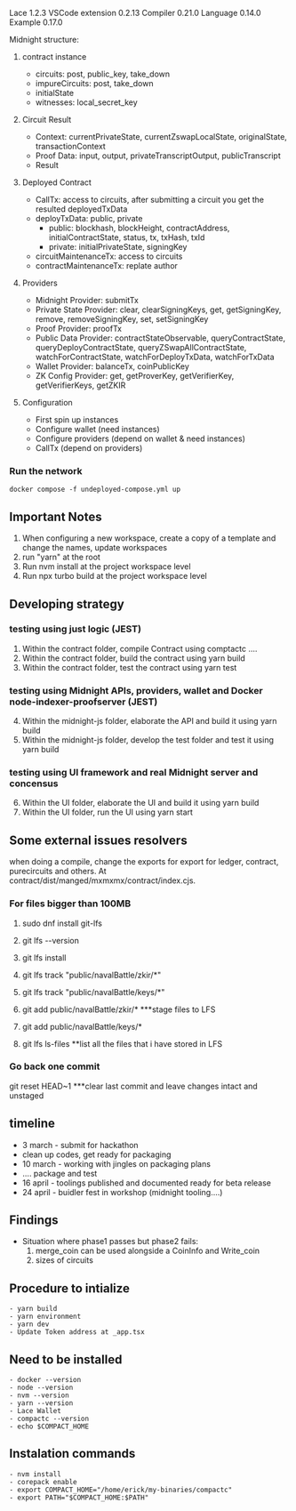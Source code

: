 Lace 1.2.3
VSCode extension 0.2.13
Compiler 0.21.0
Language 0.14.0
Example 0.17.0

Midnight structure:

1. contract instance
    - circuits: post, public_key, take_down
    - impureCircuits: post, take_down
    - initialState
    - witnesses: local_secret_key

2. Circuit Result
    - Context: currentPrivateState, currentZswapLocalState, originalState, transactionContext
    - Proof Data: input, output, privateTranscriptOutput, publicTranscript
    - Result

3. Deployed Contract
    - CallTx: access to circuits, after submitting a circuit you get the resulted deployedTxData
    - deployTxData: public, private
        - public: blockhash, blockHeight, contractAddress, initialContractState, status, tx, txHash, txId
        - private: initialPrivateState, signingKey
    - circuitMaintenanceTx: access to circuits
    - contractMaintenanceTx: replate author

4. Providers
    - Midnight Provider: submitTx
    - Private State Provider: clear, clearSigningKeys, get, getSigningKey, remove, removeSigningKey, set, setSigningKey
    - Proof Provider: proofTx
    - Public Data Provider: contractStateObservable, queryContractState, queryDeployContractState, queryZSwapAllContractState, watchForContractState, watchForDeployTxData, watchForTxData
    - Wallet Provider: balanceTx, coinPublicKey
    - ZK Config Provider: get, getProverKey, getVerifierKey, getVerifierKeys, getZKIR

5. Configuration
    - First spin up instances
    - Configure wallet (need instances)
    - Configure providers (depend on wallet & need instances)
    - CallTx (depend on providers)

### Run the network
```shell
docker compose -f undeployed-compose.yml up
```

## Important Notes
1. When configuring a new workspace, create a copy of a template and change the names, update workspaces
2. run "yarn" at the root
3. Run nvm install at the project workspace level
4. Run npx turbo build at the project workspace level

## Developing strategy
### testing using just logic (JEST)
1. Within the contract folder, compile Contract using comptactc ....
2. Within the contract folder, build the contract using yarn build
3. Within the contract folder, test the contract using yarn test

### testing using Midnight APIs, providers, wallet and Docker node-indexer-proofserver (JEST)
4. Within the midnight-js folder, elaborate the API and build it using yarn build
5. Within the midnight-js folder, develop the test folder and test it using yarn build

### testing using UI framework and real Midnight server and concensus
6. Within the UI folder, elaborate the UI and build it using yarn build
7. Within the UI folder, run the UI using yarn start

## Some external issues resolvers
when doing a compile, change the exports for export for ledger, contract, purecircuits and others. At contract/dist/manged/mxmxmx/contract/index.cjs.

### For files bigger than 100MB
1. sudo dnf install git-lfs
2. git lfs --version
3. git lfs install
4. git lfs track "public/navalBattle/zkir/*"
5. git lfs track "public/navalBattle/keys/*"

6. git add public/navalBattle/zkir/*     ***stage files to LFS
7. git add public/navalBattle/keys/*
7. git lfs ls-files       **list all the files that i have stored in LFS

### Go back one commit
git reset HEAD~1   ***clear last commit and leave changes intact and unstaged



## timeline

- 3 march - submit for hackathon
- clean up codes, get ready for packaging
- 10 march - working with jingles on packaging plans
- .... package and test
- 16 april - toolings published and documented ready for beta release
- 24 april - buidler fest in workshop (midnight tooling....)

## Findings

- Situation where phase1 passes but phase2 fails:
    1. merge_coin can be used alongside a CoinInfo and Write_coin
    2. sizes of circuits

## Procedure to intialize
    - yarn build
    - yarn environment
    - yarn dev
    - Update Token address at _app.tsx

## Need to be installed
    - docker --version
    - node --version
    - nvm --version
    - yarn --version 
    - Lace Wallet
    - compactc --version
    - echo $COMPACT_HOME

## Instalation commands
    - nvm install
    - corepack enable
    - export COMPACT_HOME="/home/erick/my-binaries/compactc"
    - export PATH="$COMPACT_HOME:$PATH"
